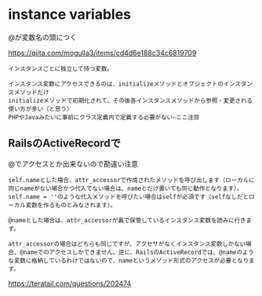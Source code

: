 # instance variables
@が変数名の頭につく

https://qiita.com/mogulla3/items/cd4d6e188c34c6819709

```
インスタンスごとに独立して持つ変数。

インスタンス変数にアクセスできるのは、initializeメソッドとオブジェクトのインスタンスメソッドだけ
initializeメソッドで初期化されて、その後各インスタンスメソッドから参照・変更される使い方が多い（と思う）
PHPやJavaみたいに事前にクラス定義内で定義する必要がない⇦ここ注目
```


## RailsのActiveRecordで
@でアクセスとか出来ないので勘違い注意
```
self.nameとした場合、attr_accessorで作成されたメソッドを呼び出します（ローカルに同じnameがない場合かつ代入でない場合は、nameとだけ書いても同じ動作となります）。self.name = ''のような代入メソッドを呼びたい場合はselfが必須です（selfなしだとローカル変数を作るものとみなされます）。

@nameとした場合は、attr_accessorが裏で保管しているインスタンス変数を読みに行きます。

attr_accessorの場合はどちらも同じですが、アクセサがなくインスタンス変数しかない場合、@nameでのアクセスしかできません。逆に、RailsのActiveRecordでは、@nameのような変数に格納しているわけではないので、nameというメソッド形式のアクセスが必要となります。
```
https://teratail.com/questions/202474